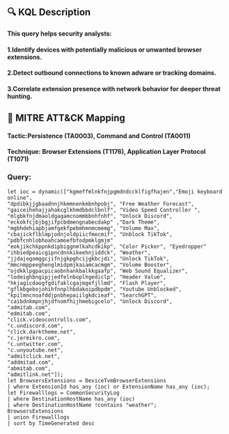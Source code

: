 ## 🔍 KQL Description
#### This query helps security analysts:
#### 1.Identify devices with potentially malicious or unwanted browser extensions.
#### 2.Detect outbound connections to known adware or tracking domains.
#### 3.Correlate extension presence with network behavior for deeper threat hunting.
## 🧩 MITRE ATT&CK Mapping
#### Tactic:Persistence (TA0003), Command and Control (TA0011)
#### Technique: Browser Extensions (T1176), Application Layer Protocol (T1071)
### Query:
```KQL
let ioc = dynamic(["kgmeffmlnkfnjpgmdndccklfigfhajen","Emoji keyboard online",
"dpdibkjjgbaadnnjhkmmnenkmbnhpobj", "Free Weather Forecast",
"gaiceihehajjahakcglkhmdbbdclbnlf", "Video Speed Controller ",
"mlgbkfnjdmaoldgagamcnommbbnhfnhf", "Unlock Discord",
"eckokfcjbjbgjifpcbdmengnabecdakp" ,"Dark Theme",
"mgbhdehiapbjamfgekfpebmhmnmcmemg", "Volume Max",
"cbajickflblmpjodnjoldpiicfmecmif", "Unblock TikTok",
"pdbfcnhlobhoahcamoefbfodpmklgmjm"
"eokjikchkppnkdipbiggnmlkahcdkikp", "Color Picker", "Eyedropper"
"ihbiedpeaicgipncdnnkikeehnjiddck", "Weather",
"jjdajogomggcjifnjgkpghcijgkbcjdi", "Unlock TikTok",
"mmcnmppeeghenglmidpmjkaiamcacmgm", "Volume Booster",
"ojdkklpgpacpicaobnhankbalkkgaafp", "Web Sound Equalizer",
"lodeighbngipjjedfelnboplhgediclp", "Header Value",
"hkjagicdaogfgdifaklcgajmgefjllmd", "Flash Player",
"gflkbgebojohihfnnplhbdakoipdbpdm", "Youtube Unblocked",
"kpilmncnoafddjpnbhepaiilgkdcieaf", "SearchGPT",
"caibdnkmpnjhjdfnomfhijhmebigcelo", "Unlock Discord",
"admitab.com",
"edmitab.com",
"click.videocontrolls.com",
"c.undiscord.com",
"click.darktheme.net",
"c.jermikro.com",
"c.untwitter.com",
"c.unyoutube.net",
"admitclick.net",
"addmitad.com",
"abmitab.com",
"admitlink.net"]);
let BrowsersExtensions = DeviceTvmBrowserExtensions 
| where ExtensionId has_any (ioc) or ExtensionName has_any (ioc);
let Firewalllogs = CommonSecurityLog
| where DestinationHostName has_any (ioc)
| where DestinationHostName !contains "weather";
BrowsersExtensions
| union Firewalllogs
| sort by TimeGenerated desc
```

